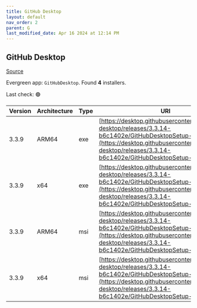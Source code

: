 ```yaml
---
title: GitHub Desktop
layout: default
nav_order: 2
parent: G
last_modified_date: Apr 16 2024 at 12:14 PM
---
```


## GitHub Desktop

[Source](https://desktop.github.com/)

Evergreen app: `GitHubDesktop`. Found **4** installers.

Last check: 🟢

| Version | Architecture | Type | URI                                                                                                                                                                                                                      |
| ------- | ------------ | ---- | ------------------------------------------------------------------------------------------------------------------------------------------------------------------------------------------------------------------------ |
| 3.3.9   | ARM64        | exe  | [https://desktop.githubusercontent.com/github-desktop/releases/3.3.14-b6c1402e/GitHubDesktopSetup-arm64.exe](https://desktop.githubusercontent.com/github-desktop/releases/3.3.14-b6c1402e/GitHubDesktopSetup-arm64.exe) |
| 3.3.9   | x64          | exe  | [https://desktop.githubusercontent.com/github-desktop/releases/3.3.14-b6c1402e/GitHubDesktopSetup-x64.exe](https://desktop.githubusercontent.com/github-desktop/releases/3.3.14-b6c1402e/GitHubDesktopSetup-x64.exe)     |
| 3.3.9   | ARM64        | msi  | [https://desktop.githubusercontent.com/github-desktop/releases/3.3.14-b6c1402e/GitHubDesktopSetup-arm64.msi](https://desktop.githubusercontent.com/github-desktop/releases/3.3.14-b6c1402e/GitHubDesktopSetup-arm64.msi) |
| 3.3.9   | x64          | msi  | [https://desktop.githubusercontent.com/github-desktop/releases/3.3.14-b6c1402e/GitHubDesktopSetup-x64.msi](https://desktop.githubusercontent.com/github-desktop/releases/3.3.14-b6c1402e/GitHubDesktopSetup-x64.msi)     |
